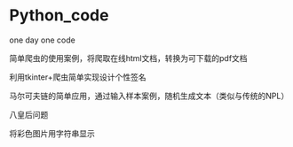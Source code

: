 # Python_code
one day one code

简单爬虫的使用案例，将爬取在线html文档，转换为可下载的pdf文档

利用tkinter+爬虫简单实现设计个性签名

马尔可夫链的简单应用，通过输入样本案例，随机生成文本（类似与传统的NPL）

八皇后问题

将彩色图片用字符串显示
